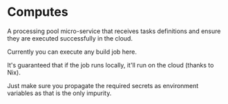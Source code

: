 # Computes

A processing pool micro-service that receives tasks definitions and ensure
they are executed successfully in the cloud.

Currently you can execute any build job here.

It's guaranteed that if the job runs locally, it'll run on the cloud (thanks to Nix).

Just make sure you propagate the required secrets as environment variables as that is the only impurity.
